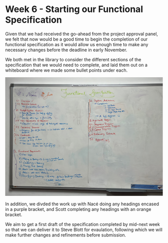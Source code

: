 # Week 6 - Starting our Functional Specification

Given that we had received the go-ahead from the project approval panel, we felt that now would be a good time to begin the completion of our functional specification as it would allow us enough time to make any necessary changes before the deadline in early November.

We both met in the library to consider the different sections of the specification that we would need to complete, and laid them out on a whiteboard where we made some bullet points under each.

<!-- add an image  -->

![Whiteboard showing functional specification headings](/img/func_spec_1.jpeg "Our whiteboard showing all the headings with some points to include under each")

In addition, we divded the work up with Nacé doing any headings encased in a purple bracket, and Scott completing any headings with an orange bracket.

We aim to get a first draft of the specification completed by mid-next week so that we can deliver it to Steve Blott for evaulation, following which we will make further changes and refinements before submission.
